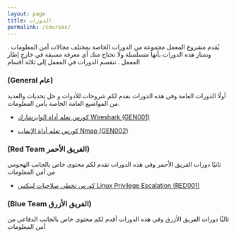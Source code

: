 ```yaml
---
layout: page
title: الدورات
permalink: /courses/
---
```


يُقدم مشروع المعمل مجموعة من الدورات الخاصة بمختلف مجالات أمن المعلومات . وتمتاز هذه الدورات بأنها متسلسلة ولا تحتاج منك أي معرفة مسبقة في خارج إطار المعمل . تنقسم الدورات في المعمل إلى ثلاثة أقسام 





### (General عام)
أولًا الدورات العامة وفي هذه الدورات نقدم لكم شروحات للأدوات و حل تحديات والعديد من المواضيع العامة الخاصة بأمن المعلومات.
- [كورس تعلم أداة الوايرشارك Wireshark (GEN001)](https://www.youtube.com/playlist?list=PL71FakzkAfYtXETo4gJysS7KwrM-bB8RC)

- [كورس تعلم أداة الإنماب Nmap (GEN002)](https://www.youtube.com/playlist?list=PL71FakzkAfYuIUO-4dfhDtp5jdLSMVFKI)


### (Red Team الفريق الأحمر)
ثانيًا دورات الفريق الأحمر وفي هذه الدورات نقدم لكم محتوى خاص بالجانب الهجومي من أمن المعلومات
- [كورس تخطي صلاحيات لينكس Linux Privilege Escalation (RED001)](https://www.youtube.com/playlist?list=PL71FakzkAfYuB50M4TDamUBJD0H_rbsFy)


### (Blue Team الفريق الأزرق)
ثالثًا دورات الفريق الأزرق وفي هذه الدورات أقدم لكم محتوى خاص بالجانب الدفاعي من أمن المعلومات



